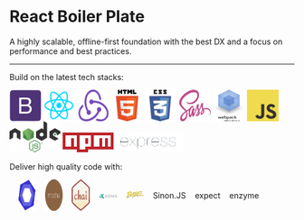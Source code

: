 # React Boiler Plate  

<p class="lead">
    A highly scalable, offline-first foundation with the best DX and a focus on performance and best practices.
</p>

---  

<p>
    Build on the latest tech stacks:
</p>

<img src="app/assets/images/logos/bootstrap4.png" alt="Bootstrap 4" width="56" height="56" style="width:56px; height:56px; line-height:56px; display:inline-block; text-align:center; vertical-align:middle; border-style:none;" /> <img src="app/assets/images/logos/react.png" alt="React" width="56" height="56" style="width:56px; height:56px; line-height:56px; display:inline-block; text-align:center; vertical-align:middle; border-style:none;" /> <img src="app/assets/images/logos/redux.png" alt="Redux" width="56" height="56" style="width:56px; height:56px; line-height:56px; display:inline-block; text-align:center; vertical-align:middle; border-style:none;" /> <img src="app/assets/images/logos/html5.png" alt="HTML5" width="56" height="56" style="width:56px; height:56px; line-height:56px; display:inline-block; text-align:center; vertical-align:middle; border-style:none;" /> <img src="app/assets/images/logos/css3.png" alt="CSS 3" width="56" height="56" style="width:56px; height:56px; line-height:56px; display:inline-block; text-align:center; vertical-align:middle; border-style:none;" /> <img src="app/assets/images/logos/sass.png" alt="SASS" width="56" height="56" style="width:56px; height:56px; line-height:56px; display:inline-block; text-align:center; vertical-align:middle; border-style:none;" /> <img src="app/assets/images/logos/webpack.png" alt="Webpack" width="56" height="56" style="width:56px; height:56px; line-height:56px; display:inline-block; text-align:center; vertical-align:middle; border-style:none;" /> <img src="app/assets/images/logos/js.jpg" alt="Javascript" width="56" height="56" style="width:56px; height:56px; line-height:56px; display:inline-block; text-align:center; vertical-align:middle; border-style:none;" /> <img src="app/assets/images/logos/nodejs.png" alt="Nodejs" width="90" height="55.13" /> <img src="app/assets/images/logos/npm.png" alt="NPM" width="90" height="35" class="w-xs" /> <img src="app/assets/images/logos/express.png" width="120" height="36.38" alt="Express" class="w-sm" />

<p class="m-t-md">
    Deliver high quality code with:
</p>
<div style="margin-left:auto; margin-right:auto; padding-left:15px; padding-right:15px;">
    <div style="display: inline-flex; align-items:center; justifiy-content:flex-start; margin-left:-8px; margin-right:-8px; flex-wrap:nowrap;">
        <div style="padding-left:8px; padding-right:8px; flex-basis:0; flex-grow:1; max-width:100%; position:relative; min-height:1px; width:100%;">
            <div style="display:flex;">
                <div style="align-self:center;">
                    <img src="app/assets/images/logos/eslint.png" alt="Express" style="width:56px; height:56px; line-height:56px; display:inline-block; text-align:center; vertical-align:middle; border-style:none;" />
                </div>
            </div>
        </div>
        <div style="padding-left:8px; padding-right:8px; flex-basis:0; flex-grow:1; max-width:100%; position:relative; min-height:1px; width:100%;">
            <div style="display:flex;">
                <div style="align-self:center;">
                    <img src="app/assets/images/logos/mocha.png" alt="Mocha" style="width:56px; height:56px; line-height:56px; display:inline-block; text-align:center; vertical-align:middle; border-style:none;" />
                </div>
            </div>
        </div>
        <div style="padding-left:8px; padding-right:8px; flex-basis:0; flex-grow:1; max-width:100%; position:relative; min-height:1px; width:100%;">
            <div style="display:flex;">
                <div style="align-self:center;">
                    <img src="app/assets/images/logos/chai.png" alt="Mocha" style="width:56px; height:56px; line-height:56px; display:inline-block; text-align:center; vertical-align:middle; border-style:none;" />
                </div>
            </div>
        </div>
        <div style="padding-left:8px; padding-right:8px; flex-basis:0; flex-grow:1; max-width:100%; position:relative; min-height:1px; width:100%;">
            <div style="display:flex;">
                <div style="align-self:center;">
                    <img src="app/assets/images/logos/karma.png" alt="Karma" class="w-sm" />
                </div>
            </div>
        </div>
        <div style="padding-left:8px; padding-right:8px; flex-basis:0; flex-grow:1; max-width:100%; position:relative; min-height:1px; width:100%;">
            <div style="display:flex;">
                <div style="align-self:center;">
                    <img src="app/assets/images/logos/babel.png" alt="Express" class="w-xs" />
                </div>
            </div>
        </div>
        <div style="padding-left:8px; padding-right:8px; flex-basis:0; flex-grow:1; max-width:100%; position:relative; min-height:1px; width:100%;">
            <div style="display:flex;">
                <div style="align-self:center;">
                    Sinon.JS
                </div>
            </div>
        </div>
        <div style="padding-left:8px; padding-right:8px; flex-basis:0; flex-grow:1; max-width:100%; position:relative; min-height:1px; width:100%;">
            <div style="display:flex;">
                <div style="align-self:center;">
                    expect
                </div>
            </div>
        </div>
        <div style="padding-left:8px; padding-right:8px; flex-basis:0; flex-grow:1; max-width:100%; position:relative; min-height:1px; width:100%;">
            <div style="display:flex;">
                <div style="align-self:center;">
                    enzyme
                </div>
            </div>
        </div>
        <div style="padding-left:8px; padding-right:8px; flex-basis:0; flex-grow:1; max-width:100%; position:relative; min-height:1px; width:100%;" />
    </div>
</div>
